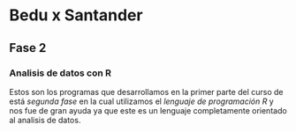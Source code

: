 # Bedu x Santander
## Fase 2
### Analisis de datos con R

Estos son los programas que desarrollamos en la primer parte del curso de está *segunda fase* en la cual utilizamos el *lenguaje de programación R* y nos fue de gran ayuda ya que este es un lenguaje completamente orientado al analisis  de datos.
